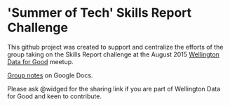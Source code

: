# 'Summer of Tech' Skills Report Challenge

This github project was created to support and centralize the efforts of the group taking on the Skills Report challenge at the August  2015 [Wellington Data for Good](http://www.meetup.com/Hack-Miramar/events/224192543) meetup. 

[Group notes](https://docs.google.com/document/d/10ujvjJXDAXYKTz_-oU6z2l22B4H0dNfFn1DTSdHoe3c/edit?pli=1) on Google Docs.

Please ask @widged for the sharing link if you are part of Wellington Data for Good and keen to contribute. 

